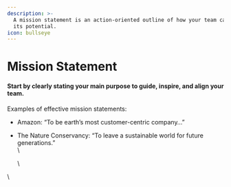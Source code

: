 ```yaml
---
description: >-
  A mission statement is an action-oriented outline of how your team can fulfill
  its potential.
icon: bullseye
---
```


# Mission Statement

#### Start by clearly stating your main purpose to guide, inspire, and align your team.

Examples of effective mission statements:

* Amazon: “To be earth’s most customer-centric company…”
*   The Nature Conservancy: “To leave a sustainable world for future generations.”\
    \


    \


\
